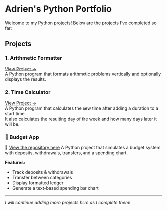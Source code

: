 # Adrien's Python Portfolio

Welcome to my Python projects! Below are the projects I’ve completed so far:

## Projects

### 1. Arithmetic Formatter
[View Project →](https://github.com/adrienloic91/arithmetic-formatter)  
A Python program that formats arithmetic problems vertically and optionally displays the results.

### 2. Time Calculator
[View Project →](https://github.com/adrienloic91/time-calculator)  
A Python program that calculates the new time after adding a duration to a start time.  
It also calculates the resulting day of the week and how many days later it will be.

### 🧾 Budget App
🔗 [View the repository here](https://github.com/YOUR-USERNAME/budget-app)
A Python project that simulates a budget system with deposits, withdrawals, transfers, and a spending chart.

**Features:**
- Track deposits & withdrawals  
- Transfer between categories  
- Display formatted ledger  
- Generate a text-based spending bar chart 
---

*I will continue adding more projects here as I complete them!*
